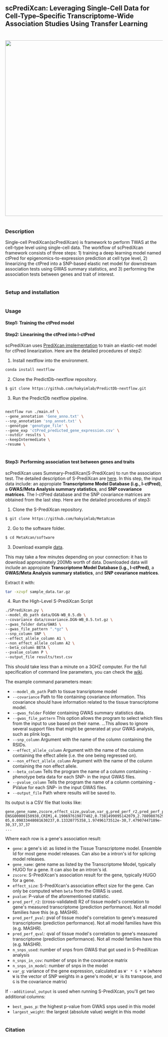 ## scPrediXcan: Leveraging Single-Cell Data for Cell-Type–Specific Transcriptome-Wide Association Studies Using Transfer Learning  
#
<p align="center">
  <img height="560" src="Figures/scPrediXcan_workflow.png">
</p>

#
### Description 
Single-cell PrediXcan(scPrediXcan) is framework to perform TWAS at the cell-type level using single-cell data. The workflow of scPrediXcan framework consists of three steps: 1) training a deep learning model named ctPred for epigenomics-to-expression prediction at cell type level, 2) linearizing the ctPred into a SNP-based elastic net model for downstream association tests using GWAS summary statistics, and 3) performing the association tests between genes and trait of interest.

#
### Setup and installation

#
### Usage

#### Step1: Training the ctPred model  

#### Step2: Linearining the ctPred into l-ctPred  
scPrediXcan uses [PrediXcan implementation](https://www.nature.com/articles/ng.3367) to train an elastic-net model for ctPred linearization.
Here are the detailed procedures of step2:

1) Install nextflow into the environment.
```bash
conda install nextflow
```
2) Clone the PredictDb-nextflow repository.
```bash
$ git clone https://github.com/hakyimlab/PredictDb-nextflow.git
```

3) Run the PredictDb nextflow pipeline.
```bash

nextflow run ./main.nf \
--gene_annotation 'Gene_anno.txt' \
--snp_annotation 'snp_annot.txt' \
--genotype 'genotype_file' \
--gene_exp 'ctPred_predicted_gene_expression.csv' \
--outdir results \
--keepIntermediate \
-resume \

```
#
#### Step3: Performing association test between genes and traits 

scPrediXcan uses Summary-PrediXcan(S-PrediXcan) to run the association test. The detailed description of S-PrediXcan are [here](https://github.com/hakyimlab/MetaXcan/wiki/S-PrediXcan-Command-Line-Tutorial). In this step, the input data include: an appropiate **Transcriptome Model Database (i.g., l-ctPred)**, a **GWAS/Meta Analysis summary statistics**, and **SNP covariance matrices**. The l-ctPred database and the SNP covariance matrices are obtained from the last step. Here are the detailed procedures of step3:

1) Clone the S-PrediXcan repository.
```bash
$ git clone https://github.com/hakyimlab/MetaXcan
```

2) Go to the software folder.
```bash
$ cd MetaXcan/software
```

3) Download example [data](https://uchicago.box.com/s/us7qhue3juubq66tktpogeansahxszg9).

This may take a few minutes depending on your connection: it has to download approximately 200Mb worth of data.
Downloaded data will include an appropiate **Transcriptome Model Database (i.g., l-ctPred)**, a **GWAS/Meta Analysis summary statistics**, and **SNP covariance matrices**.

Extract it with:
```bash
tar -xzvpf sample_data.tar.gz
```

4) Run the High-Level S-PrediXcan Script
```bash
./SPrediXcan.py \
--model_db_path data/DGN-WB_0.5.db \
--covariance data/covariance.DGN-WB_0.5.txt.gz \
--gwas_folder data/GWAS \
--gwas_file_pattern ".*gz" \
--snp_column SNP \
--effect_allele_column A1 \
--non_effect_allele_column A2 \
--beta_column BETA \
--pvalue_column P \
--output_file results/test.csv
```
This should take less than a minute on a 3GHZ computer. For the full specification of command line parameters, you can check the [wiki](https://github.com/hakyimlab/MetaXcan/wiki/MetaXcan's-Command-Line-Reference).


The example command parameters mean:

* `--model_db_path` Path to tissue transriptome model
* `--covariance` Path to file containing covariance information. This covariance should have information related to the tissue transcriptome model.
* `--gwas_folder` Folder containing GWAS summary statistics data.
* `--gwas_file_pattern` This option allows the program to select which files from the input to use based on their name.
...This allows to ignore several support files that might be generated at your GWAS analysis, such as plink logs.
* `--snp_column` Argument with the name of the column containing the RSIDs.
* `--effect_allele_column` Argument with the name of the column containing the effect allele (i.e. the one being regressed on).
* `--non_effect_allele_column` Argument with the name of the column containing the non effect allele.
* `--beta_column` Tells the program the name of a column containing -phenotype beta data for each SNP- in the input GWAS files.
* `--pvalue_column` Tells the program the name of a column containing -PValue for each SNP- in the input GWAS files.
* `--output_file` Path where results will be saved to.

Its output is a CSV file that looks like:

```
gene,gene_name,zscore,effect_size,pvalue,var_g,pred_perf_r2,pred_perf_pval,pred_perf_qval,n_snps_used,n_snps_in_cov,n_snps_in_model
ENSG00000150938,CRIM1,4.190697619877402,0.7381499095142079,2.7809807629839122e-05,0.09833448081630237,0.13320775358,1.97496173512e-30,7.47907447189e-30,37,37,37
...
```
Where each row is a gene's association result:
* `gene`: a gene's id: as listed in the Tissue Transcriptome model.
Ensemble Id for most gene model releases. Can also be a intron's id for splicing model releases.
* `gene_name`: gene name as listed by the Transcriptome Model, typically HUGO for a gene. It can also be an intron's id.
* `zscore`: S-PrediXcan's association result for the gene, typically HUGO for a gene.
* `effect_size`: S-PrediXcan's association effect size for the gene. Can only be computed when `beta` from the GWAS is used.
* `pvalue`: P-value of the aforementioned statistic.
* `pred_perf_r2`: (cross-validated) R2 of tissue model's correlation to gene's measured transcriptome (prediction performance). Not all model families have this (e.g. MASHR).
* `pred_perf_pval`: pval of tissue model's correlation to gene's measured transcriptome (prediction performance). Not all model families have this (e.g. MASHR).
* `pred_perf_qval`: qval of tissue model's correlation to gene's measured transcriptome (prediction performance). Not all model families have this (e.g. MASHR).
* `n_snps_used`: number of snps from GWAS that got used in S-PrediXcan analysis
* `n_snps_in_cov`: number of snps in the covariance matrix
* `n_snps_in_model`: number of snps in the model
* `var_g`: variance of the gene expression, calculated as `W' * G * W`
(where `W` is the vector of SNP weights in a gene's model,
`W'` is its transpose, and `G` is the covariance matrix)

If `--additional_output` is used when running S-PrediXcan, you'll get two additional columns:
* `best_gwas_p`: the highest p-value from GWAS snps used in this model
* `largest_weight`: the largest (absolute value) weight in this model


# 
### Citation
